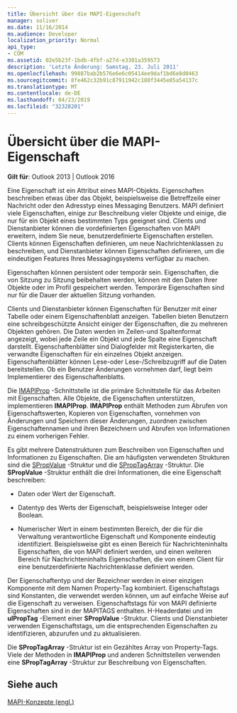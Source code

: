 ```yaml
---
title: Übersicht über die MAPI-Eigenschaft
manager: soliver
ms.date: 11/16/2014
ms.audience: Developer
localization_priority: Normal
api_type:
- COM
ms.assetid: 02e5b23f-1bdb-4fbf-a27d-e3301a359573
description: 'Letzte Änderung: Samstag, 23. Juli 2011'
ms.openlocfilehash: 99887bab2b576e6e6c05414ee9daf1bd6e8d0463
ms.sourcegitcommit: 8fe462c32b91c87911942c188f3445e85a54137c
ms.translationtype: MT
ms.contentlocale: de-DE
ms.lasthandoff: 04/23/2019
ms.locfileid: "32328201"
---
```

# <a name="mapi-property-overview"></a>Übersicht über die MAPI-Eigenschaft

  
  
**Gilt für**: Outlook 2013 | Outlook 2016 
  
Eine Eigenschaft ist ein Attribut eines MAPI-Objekts. Eigenschaften beschreiben etwas über das Objekt, beispielsweise die Betreffzeile einer Nachricht oder den Adresstyp eines Messaging Benutzers. MAPI definiert viele Eigenschaften, einige zur Beschreibung vieler Objekte und einige, die nur für ein Objekt eines bestimmten Typs geeignet sind. Clients und Dienstanbieter können die vordefinierten Eigenschaften von MAPI erweitern, indem Sie neue, benutzerdefinierte Eigenschaften erstellen. Clients können Eigenschaften definieren, um neue Nachrichtenklassen zu beschreiben, und Dienstanbieter können Eigenschaften definieren, um die eindeutigen Features Ihres Messagingsystems verfügbar zu machen.
  
Eigenschaften können persistent oder temporär sein. Eigenschaften, die von Sitzung zu Sitzung beibehalten werden, können mit den Daten Ihrer Objekte oder im Profil gespeichert werden. Temporäre Eigenschaften sind nur für die Dauer der aktuellen Sitzung vorhanden. 
  
Clients und Dienstanbieter können Eigenschaften für Benutzer mit einer Tabelle oder einem Eigenschaftenblatt anzeigen. Tabellen bieten Benutzern eine schreibgeschützte Ansicht einiger der Eigenschaften, die zu mehreren Objekten gehören. Die Daten werden im Zeilen-und Spaltenformat angezeigt, wobei jede Zeile ein Objekt und jede Spalte eine Eigenschaft darstellt. Eigenschaftenblätter sind Dialogfelder mit Registerkarten, die verwandte Eigenschaften für ein einzelnes Objekt anzeigen. Eigenschaftenblätter können Lese-oder Lese-/Schreibzugriff auf die Daten bereitstellen. Ob ein Benutzer Änderungen vornehmen darf, liegt beim Implementierer des Eigenschaftenblatts.
  
Die [IMAPIProp](imapipropiunknown.md) -Schnittstelle ist die primäre Schnittstelle für das Arbeiten mit Eigenschaften. Alle Objekte, die Eigenschaften unterstützen, implementieren **IMAPIProp**. **IMAPIProp** enthält Methoden zum Abrufen von Eigenschaftswerten, Kopieren von Eigenschaften, vornehmen von Änderungen und Speichern dieser Änderungen, zuordnen zwischen Eigenschaftennamen und ihren Bezeichnern und Abrufen von Informationen zu einem vorherigen Fehler. 
  
Es gibt mehrere Datenstrukturen zum Beschreiben von Eigenschaften und Informationen zu Eigenschaften. Die am häufigsten verwendeten Strukturen sind die [SPropValue](spropvalue.md) -Struktur und die [SPropTagArray](sproptagarray.md) -Struktur. Die **SPropValue** -Struktur enthält die drei Informationen, die eine Eigenschaft beschreiben: 
  
- Daten oder Wert der Eigenschaft.
    
- Datentyp des Werts der Eigenschaft, beispielsweise Integer oder Boolean. 
    
- Numerischer Wert in einem bestimmten Bereich, der die für die Verwaltung verantwortliche Eigenschaft und Komponente eindeutig identifiziert. Beispielsweise gibt es einen Bereich für Nachrichteninhalts Eigenschaften, die von MAPI definiert werden, und einen weiteren Bereich für Nachrichteninhalts Eigenschaften, die von einem Client für eine benutzerdefinierte Nachrichtenklasse definiert werden. 
    
Der Eigenschaftentyp und der Bezeichner werden in einer einzigen Komponente mit dem Namen Property-Tag kombiniert. Eigenschaftstags sind Konstanten, die verwendet werden können, um auf einfache Weise auf die Eigenschaft zu verweisen. Eigenschaftstags für von MAPI definierte Eigenschaften sind in der MAPITAGS enthalten. H-Headerdatei und im **ulPropTag** -Element einer **SPropValue** -Struktur. Clients und Dienstanbieter verwenden Eigenschaftstags, um die entsprechenden Eigenschaften zu identifizieren, abzurufen und zu aktualisieren. 
  
Die **SPropTagArray** -Struktur ist ein Gezähltes Array von Property-Tags. Viele der Methoden in **IMAPIProp** und anderen Schnittstellen verwenden eine **SPropTagArray** -Struktur zur Beschreibung von Eigenschaften. 
  
## <a name="see-also"></a>Siehe auch



[MAPI-Konzepte (engl.)](mapi-concepts.md)

